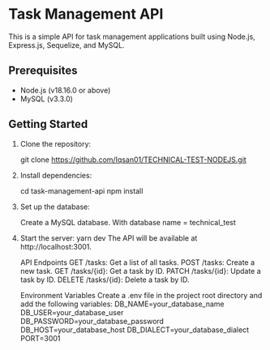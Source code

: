 # Task Management API

This is a simple API for task management applications built using Node.js, Express.js, Sequelize, and MySQL.

## Prerequisites

- Node.js (v18.16.0 or above)
- MySQL (v3.3.0)

## Getting Started

1. Clone the repository:

   git clone <https://github.com/Iqsan01/TECHNICAL-TEST-NODEJS.git>

2. Install dependencies:

   cd task-management-api
   npm install

3. Set up the database:

   Create a MySQL database.
   With database name = technical_test

4. Start the server:
   yarn dev
   The API will be available at http://localhost:3001.

   API Endpoints
   GET /tasks: Get a list of all tasks.
   POST /tasks: Create a new task.
   GET /tasks/{id}: Get a task by ID.
   PATCH /tasks/{id}: Update a task by ID.
   DELETE /tasks/{id}: Delete a task by ID.

   Environment Variables
   Create a .env file in the project root directory and add the following variables:
   DB_NAME=your_database_name
   DB_USER=your_database_user
   DB_PASSWORD=your_database_password
   DB_HOST=your_database_host
   DB_DIALECT=your_database_dialect
   PORT=3001
